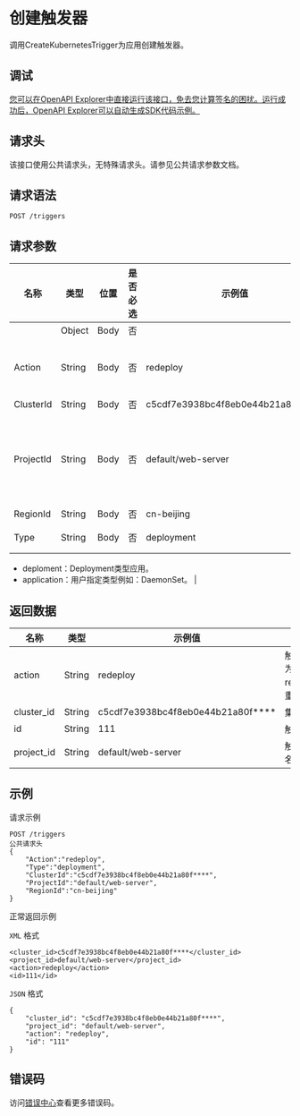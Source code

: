 # 创建触发器

调用CreateKubernetesTrigger为应用创建触发器。

## 调试

[您可以在OpenAPI Explorer中直接运行该接口，免去您计算签名的困扰。运行成功后，OpenAPI Explorer可以自动生成SDK代码示例。](https://api.aliyun.com/#product=CS&api=CreateKubernetesTrigger&type=ROA&version=2015-12-15)

## 请求头

该接口使用公共请求头，无特殊请求头。请参见公共请求参数文档。

## 请求语法

```
POST /triggers 
```

## 请求参数

|名称|类型|位置|是否必选|示例值|描述|
|--|--|--|----|---|--|
| |Object|Body|否| |请求体参数。 |
|Action|String|Body|否|redeploy|触发器行为，例如，redeploy：重新部署。 |
|ClusterId|String|Body|否|c5cdf7e3938bc4f8eb0e44b21a80f\*\*\*\*|集群ID。 |
|ProjectId|String|Body|否|default/web-server|触发器项目名称，由应用以及其对应的namespace组成，例如：default/web-server。 |
|RegionId|String|Body|否|cn-beijing|地域ID。 |
|Type|String|Body|否|deployment|应用类型，取值：

 -   deploment：Deployment类型应用。
-   application：用户指定类型例如：DaemonSet。 |

## 返回数据

|名称|类型|示例值|描述|
|--|--|---|--|
|action|String|redeploy|触发器行为，例如，redeploy：重新部署。 |
|cluster\_id|String|c5cdf7e3938bc4f8eb0e44b21a80f\*\*\*\*|集群ID。 |
|id|String|111|触发器ID。 |
|project\_id|String|default/web-server|触发器项目名称。 |

## 示例

请求示例

```
POST /triggers
公共请求头
{
    "Action":"redeploy",
    "Type":"deployment",
    "ClusterId":"c5cdf7e3938bc4f8eb0e44b21a80f****",
    "ProjectId":"default/web-server",
    "RegionId":"cn-beijing"
}
```

正常返回示例

`XML` 格式

```
<cluster_id>c5cdf7e3938bc4f8eb0e44b21a80f****</cluster_id>
<project_id>default/web-server</project_id>
<action>redeploy</action>
<id>111</id>
```

`JSON` 格式

```
{
    "cluster_id": "c5cdf7e3938bc4f8eb0e44b21a80f****",
    "project_id": "default/web-server",
    "action": "redeploy",
    "id": "111"
}
```

## 错误码

访问[错误中心](https://error-center.aliyun.com/status/product/CS)查看更多错误码。

